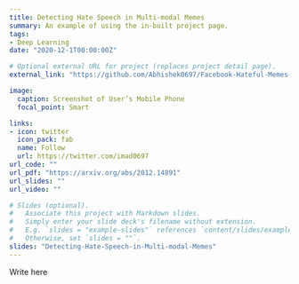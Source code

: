 ```yaml
---
title: Detecting Hate Speech in Multi-modal Memes
summary: An example of using the in-built project page.
tags:
- Deep Learning
date: "2020-12-1T00:00:00Z"

# Optional external URL for project (replaces project detail page).
external_link: "https://github.com/Abhishek0697/Facebook-Hateful-Memes-Challenge"

image:
  caption: Screenshot of User’s Mobile Phone
  focal_point: Smart

links:
- icon: twitter
  icon_pack: fab
  name: Follow
  url: https://twitter.com/imad0697
url_code: ""
url_pdf: "https://arxiv.org/abs/2012.14891"
url_slides: ""
url_video: ""

# Slides (optional).
#   Associate this project with Markdown slides.
#   Simply enter your slide deck's filename without extension.
#   E.g. `slides = "example-slides"` references `content/slides/example-slides.md`.
#   Otherwise, set `slides = ""`.
slides: "Detecting-Hate-Speech-in-Multi-modal-Memes"
---
```


Write here

